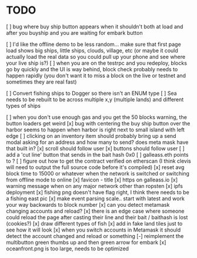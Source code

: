 # TODO

[ ] bug where buy ship button appears when it shouldn't both at load and after you buyship and you are waiting for embark button

[ ] I'd like the offline demo to be less random... make sure that first page load shows big ships, little ships, clouds, village, etc
      (or maybe it could actually load the real data so you could pull up your phone and see where your live ship is?)
[ ] when you are on the testrpc and you redeploy, blocks go by quickly and the UI is way behind, block check probably needs to happen rapidly
          (you don't want it to miss a block on the live or testnet and sometimes they are real fast)

[ ] Convert fishing ships to Dogger so there isn't an ENUM type
[ ] Sea needs to be rebuilt to be across multiple x,y (multiple lands) and different types of ships

[ ] when you don't use enough gas and you get the 50 blocks warning, the button loaders get weird
[x] bug with centering the buy ship button over the harbor seems to happen when harbor is right next to small island with left edge
[ ] clicking on an inventory item should probably bring up a send modal asking for an address and how many to send? does meta mask have that built in?
[x] scroll should follow user
[x] buttons should follow user
[ ] add a 'cut line' button that sends in the bait hash 0x0
[ ] galleass.eth points to ?
[ ] figure out how to get the contract verified on etherscan (I think clevis will need to output the full source code before it's compiled)
[x] reset avg block time to 15000 or whatever when the network is switched or switching from offline mode to online
[x] favicon - title
[x] https on galleass.io
[x] warning message when on any major network other than ropsten
[x] ipfs deployment
[x] fishing png doesn't have flag right, I think there needs to be a fishing east pic
[x] make event parsing scale.. start with latest and work your way backwards to block number
[x] can you detect metamask changing accounts and reload?
[x] there is an edge case where someone could reload the page after casting their line and their bait / baithash is lost (cookies?)
[x] draw different types of fish
[x] add in fake land tiles just to see how it will look
[x] when you switch accounts in Metamask it should detect the account changed and reload or something
[-] reimplement the multibutton green thumbs up and then green arrow for embark
[x] oceanfront.png is too large, needs to be optimized

